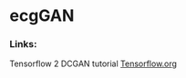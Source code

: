 # ecgGAN

### Links:

Tensorflow 2 DCGAN tutorial [Tensorflow.org](https://www.tensorflow.org/beta/tutorials/generative/dcgan.ipynb)
